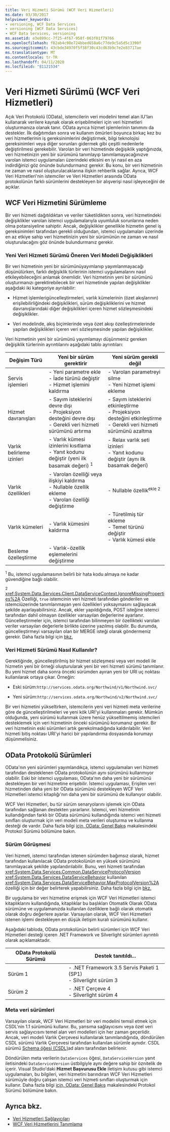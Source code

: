```yaml
---
title: Veri Hizmeti Sürümü (WCF Veri Hizmetleri)
ms.date: 03/30/2017
helpviewer_keywords:
- versioning, WCF Data Services
- versioning [WCF Data Services]
- WCF Data Services, versioning
ms.assetid: e3e899cc-7f25-4f67-958f-063f01f79766
ms.openlocfilehash: f82ab4c98e724bbed658a6c77de9c5a5d5c3390f
ms.sourcegitcommit: 43cbde34970f5f38f30c43cd63b9c7e2e83717ae
ms.translationtype: MT
ms.contentlocale: tr-TR
ms.lasthandoff: 04/11/2020
ms.locfileid: "81121534"
---
```

# <a name="data-service-versioning-wcf-data-services"></a>Veri Hizmeti Sürümü (WCF Veri Hizmetleri)
Açık Veri Protokolü (OData), istemcilerin veri modelini temel alan IU'ları kullanarak verilere kaynak olarak erişebilmeleri için veri hizmetleri oluşturmanıza olanak tanır. OData ayrıca hizmet işlemlerinin tanımını da destekler. İlk dağıtımdan sonra ve kullanım ömürleri boyunca birkaç kez bu veri hizmetlerinin iş gereksinimlerini değiştirmek, bilgi teknolojisi gereksinimleri veya diğer sorunları gidermek gibi çeşitli nedenlerle değiştirilmesi gerekebilir. Varolan bir veri hizmetinde değişiklik yaptığınızda, veri hizmetinizin yeni bir sürümünü tanımlayıp tanımlamayacağınızve varolan istemci uygulamaları üzerindeki etkisini en iyi nasıl en aza indirdiğinizi göz önünde bulundurmanız gerekir. Bu konu, bir veri hizmetinin ne zaman ve nasıl oluşturulacaklarına ilişkin rehberlik sağlar. Ayrıca, WCF Veri Hizmetleri'nin istemciler ve Veri Hizmetleri arasında OData protokolünün farklı sürümlerini destekleyen bir alışverişi nasıl işleyeceğini de açıklar.

## <a name="versioning-a-wcf-data-service"></a>WCF Veri Hizmetini Sürümleme
 Bir veri hizmeti dağıtıldıktan ve veriler tüketildikten sonra, veri hizmetindeki değişiklikler varolan istemci uygulamalarıyla uyumluluk sorunlarına neden olma potansiyeline sahiptir. Ancak, değişiklikler genellikle hizmetin genel iş gereksinimleri tarafından gerekli olduğundan, istemci uygulamaları üzerinde en az etkiye sahip veri hizmetinizin yeni bir sürümünün ne zaman ve nasıl oluşturulacağını göz önünde bulundurmanız gerekir.

### <a name="data-model-changes-that-recommend-a-new-data-service-version"></a>Yeni Veri Hizmeti Sürümü Öneren Veri Modeli Değişiklikleri
 Bir veri hizmetinin yeni bir sürümünüyayımlanıp yayımlanmayacağı düşünülürken, farklı değişiklik türlerinin istemci uygulamalarını nasıl etkileyebileceğini anlamak önemlidir. Veri hizmetinin yeni bir sürümünü oluşturmanızı gerektirebilecek bir veri hizmetinde yapılan değişiklikler aşağıdaki iki kategoriye ayrılabilir:

- Hizmet işlemlerigüncelleştirmeleri, varlık kümelerinin (özet akışlarının) erişilebilirliğindeki değişiklikleri, sürüm değişikliklerini ve hizmet davranışlarındaki diğer değişiklikleri içeren hizmet sözleşmesindeki değişiklikler.

- Veri modelinde, akış biçimlerinde veya özet akışı özelleştirmelerinde yapılan değişiklikleri içeren veri sözleşmesinde yapılan değişiklikler.

 Veri hizmetinin yeni bir sürümünü yayımlamayı düşünmeniz gereken değişiklik türlerinin ayrıntılarını aşağıdaki tablo ayrıntıları:

|Değişim Türü|Yeni bir sürüm gerektirir|Yeni sürüm gerekli değil|
|--------------------|----------------------------|----------------------------|
|Servis işlemleri|- Yeni parametre ekle<br />- İade türünü değiştir<br />- Hizmet işlemini kaldırma|- Varolan parametreyi silme<br />- Yeni hizmet işlemi ekleme|
|Hizmet davranışları|- Sayım isteklerini devre dışı<br />- Projeksiyon desteğini devre dışı<br />- Gerekli veri hizmeti sürümünü artırma|- Sayım isteklerini etkinleştirme<br />- Projeksiyon desteğini etkinleştirme<br />- Gerekli veri hizmeti sürümünü azaltma|
|Varlık belirleme izinleri|- Varlık kümesi izinlerini kısıtlama<br />- Yanıt kodunu değiştir (yeni ilk basamak değeri) <sup>1</sup>|- Relax varlık seti izinleri<br />- Yanıt kodunu değiştir (aynı ilk basamak değeri)|
|Varlık özellikleri|- Varolan özelliği veya ilişkiyi kaldırma<br />- Nullable özellik ekleme<br />- Varolan özelliği değiştirme|- Nullable özellik<sup>ekle 2</sup>|
|Varlık kümeleri|- Varlık kümesini kaldırma|- Türetilmiş tür ekleme<br />- Temel türünü değiştir<br />- Varlık kümesi ekle|
|Besleme özelleştirme|- Varlık-özellik eşlemelerini değiştirme||

 <sup>1</sup> Bu, istemci uygulamasının belirli bir hata kodu almaya ne kadar güvendiğine bağlı olabilir.

 <sup>2</sup> <xref:System.Data.Services.Client.DataServiceContext.IgnoreMissingProperties%2A> Özelliği, `true` istemcinin veri hizmeti tarafından gönderilen ve istemciüzerinde tanımlanmayan yeni özellikleri yoksaymasını sağlayacak şekilde ayarlayabilirsiniz. Ancak, ekler yapıldığında, POST isteğine istemci tarafından dahil olmayan özellikler varsayılan değerlerine ayarlanır. Güncelleştirmeler için, istemci tarafından bilinmeyen bir özellikteki varolan veriler varsayılan değerlerle birlikte üzerine yazılmış olabilir. Bu durumda, güncelleştirmeyi varsayılan olan bir MERGE isteği olarak göndermeniz gerekir. Daha fazla bilgi için [bkz.](managing-the-data-service-context-wcf-data-services.md)

### <a name="how-to-version-a-data-service"></a>Veri Hizmeti Sürümü Nasıl Kullanılır?
 Gerektiğinde, güncelleştirilmiş bir hizmet sözleşmesi veya veri modeli ile hizmetin yeni bir örneği oluşturularak yeni bir veri hizmeti sürümü tanımlanır. Bu yeni hizmet daha sonra önceki sürümden ayıran yeni bir URI uç noktası kullanılarak ortaya çıkar. Örneğin:

- Eski sürüm:`http://services.odata.org/Northwind/v1/Northwind.svc/`

- Yeni sürüm:`http://services.odata.org/Northwind/v2/Northwind.svc/`

 Bir veri hizmetini yükseltirken, istemcilerin yeni veri hizmeti meta verilerine göre de güncelleştirilmeleri ve yeni kök URI'yi kullanmaları gerekir. Mümkün olduğunda, yeni sürümü kullanmak üzere henüz yükseltilmemiş istemcileri desteklemek için veri hizmetinin önceki sürümünü korumanız gerekir. Bir veri hizmetinin eski sürümleri artık gerekolmadığında kaldırılabilir. Veri hizmeti bitiş noktası URI'yi harici bir yapılandırma dosyasında korumayı düşünmelisiniz.

## <a name="odata-protocol-versions"></a>OData Protokolü Sürümleri
 OData'nın yeni sürümleri yayımlandıkça, istemci uygulamaları veri hizmeti tarafından desteklenen OData protokolünün aynı sürümünü kullanmıyor olabilir. Eski bir istemci uygulaması, OData'nın daha yeni bir sürümünü destekleyen bir veri hizmetine erişebilir. İstemci uygulaması, Erişilen veri hizmetinden daha yeni bir OData sürümünü destekleyen WCF Veri Hizmetleri istemci kitaplığı'nın daha yeni bir sürümünü de kullanıyor olabilir.

 WCF Veri Hizmetleri, bu tür sürüm senaryolarını işlemek için OData tarafından sağlanan destekten yararlanır. İstemci, veri hizmetinin kullandığından farklı bir OData sürümünü kullandığında istemci veri hizmeti sınıfları oluşturmak için veri modeli meta verileri oluşturma ve kullanma desteği de vardır. Daha fazla bilgi [için, OData: Genel Bakış](https://www.odata.org/documentation/odata-version-2-0/overview/) makalesindeki Protokol Sürümü bölümüne bakın.

### <a name="version-negotiation"></a>Sürüm Görüşmesi
 Veri hizmeti, istemci tarafından istenen sürümden bağımsız olarak, hizmet tarafından kullanılacak OData protokolünün en yüksek sürümünü tanımlayacak şekilde yapılandırılabilir. Bunu, veri hizmeti tarafından <xref:System.Data.Services.Common.DataServiceProtocolVersion> <xref:System.Data.Services.DataServiceBehavior> kullanılan <xref:System.Data.Services.DataServiceBehavior.MaxProtocolVersion%2A> özelliği için bir değer belirterek yapabilirsiniz. Daha fazla bilgi için [bkz.](configuring-the-data-service-wcf-data-services.md)

 Bir uygulama bir veri hizmetine erişmek için WCF Veri Hizmetleri istemci kitaplıklarını kullandığında, kitaplıklar bu başlıkları Otomatik Olarak OData sürümüne ve uygulamanızda kullanılan özelliklere bağlı olarak otomatik olarak doğru değerlere ayarlar. Varsayılan olarak, WCF Veri Hizmetleri istenen işlemi destekleyen en düşük iletişim kuralı sürümünü kullanır.

 Aşağıdaki tabloda, OData protokolünün belirli sürümleri için WCF Veri Hizmetleri desteği içeren .NET Framework ve Silverlight sürümleri ayrıntılı olarak açıklamaktadır.

|OData Protokolü Sürümü|Destek tanıtıldı...|
|-----------------------------------------------------------------------------------|----------------------------|
|Sürüm 1|- .NET Framework 3.5 Servis Paketi 1 (SP1)<br />- Silverlight sürüm 3|
|Sürüm 2|- .NET Çerçeve 4<br />- Silverlight sürüm 4|

### <a name="metadata-versions"></a>Meta veri sürümleri
 Varsayılan olarak, WCF Veri Hizmetleri bir veri modelini temsil etmek için CSDL'nin 1.1 sürümünü kullanır. Bu, yansıma sağlayıcısını veya özel veri servis sağlayıcısını temel alan veri modelleri için her zaman geçerlidir. Ancak, veri modeli Varlık Çerçevesi kullanılarak tanımlandığında, döndürülen CSDL sürümü Varlık Çerçevesi tarafından kullanılan sürümle aynıdır. CSDL sürümü [Schema öğesi (CSDL)](/ef/ef6/modeling/designer/advanced/edmx/csdl-spec#schema-element-csdl)ad alanı tarafından belirlenir.

 Döndürülen meta verilerin `DataServices` öğesi, `DataServiceVersion` yanıt iletisindeki `DataServiceVersion` üstbilgiyle aynı değere sahip bir öznitelik de içerir. Visual Studio'daki **Hizmet Başvurusu Ekle** iletişim kutusu gibi istemci uygulamaları, bu bilgileri, veri hizmetini barındıran WCF Veri Hizmetleri sürümüyle doğru çalışan istemci veri hizmeti sınıfları oluşturmak için kullanır. Daha fazla bilgi [için, OData: Genel Bakış](https://www.odata.org/documentation/odata-version-2-0/overview/) makalesindeki Protokol Sürümü bölümüne bakın.

## <a name="see-also"></a>Ayrıca bkz.

- [Veri Hizmetleri Sağlayıcıları](data-services-providers-wcf-data-services.md)
- [WCF Veri Hizmetlerini Tanımlama](defining-wcf-data-services.md)
